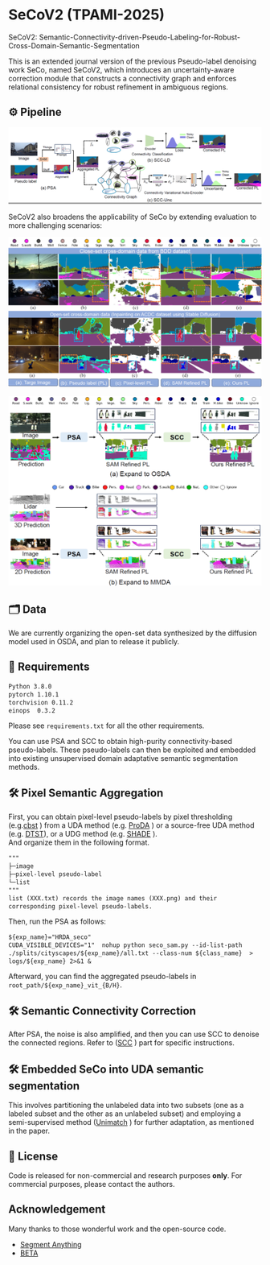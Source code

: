 # SeCoV2 (TPAMI-2025)

SeCoV2: Semantic-Connectivity-driven-Pseudo-Labeling-for-Robust-Cross-Domain-Semantic-Segmentation 

This is an extended journal version of the previous Pseudo-label denoising work SeCo, named SeCoV2, which introduces an uncertainty-aware correction module that constructs a connectivity graph and enforces relational consistency for robust refinement in ambiguous regions. 

## :gear: Pipeline
![](./images/Fig3_Pipeline.png)

SeCoV2 also broadens the applicability of SeCo by extending evaluation to more challenging scenarios:

![](./images/Fig2_Motivation.png)


![](./images/Fig4_extend.png)

## :card_index_dividers: Data

We are currently organizing the open-set data synthesized by the diffusion model used in OSDA, and plan to release it publicly.



## :jigsaw: Requirements

```
Python 3.8.0
pytorch 1.10.1
torchvision 0.11.2
einops  0.3.2
```
Please see `requirements.txt` for all the other requirements.

You can use PSA and SCC to obtain high-purity connectivity-based pseudo-labels. 
These pseudo-labels can then be exploited and embedded into existing unsupervised domain adaptative semantic segmentation methods.

## :hammer_and_wrench: Pixel Semantic Aggregation

First, you can obtain pixel-level pseudo-labels by pixel thresholding (e.g.[cbst](https://github.com/yzou2/cbst) ) from a UDA method (e.g. [ProDA](https://github.com/microsoft/ProDA) ) or a source-free UDA method (e.g. [DTST](https://github.com/DZhaoXd/DT-ST)), or a UDG method (e.g. [SHADE](https://github.com/HeliosZhao/SHADE) ).  
And organize them in the following format.   
```
"""
├─image
├─pixel-level pseudo-label
└─list
"""
list (XXX.txt) records the image names (XXX.png) and their corresponding pixel-level pseudo-labels.
```
Then, run the PSA as follows:
```
${exp_name}="HRDA_seco"
CUDA_VISIBLE_DEVICES="1"  nohup python seco_sam.py --id-list-path  ./splits/cityscapes/${exp_name}/all.txt --class-num ${class_name}  > logs/${exp_name} 2>&1 &
```
Afterward, you can find the aggregated pseudo-labels in `root_path/${exp_name}_vit_{B/H}`.



## :hammer_and_wrench: Semantic Connectivity Correction
After PSA, the noise is also amplified, and then you can use SCC to denoise the connected regions. 
Refer to ([SCC](https://github.com/DZhaoXd/SeCoV2/tree/main/SCC_V2) ) part for specific instructions.

## :hammer_and_wrench: Embedded SeCo into UDA semantic segmentation
This involves partitioning the unlabeled data into two subsets (one as a labeled subset and the other as an unlabeled subset) and employing a semi-supervised method ([Unimatch](https://github.com/LiheYoung/UniMatch) ) for further adaptation, as mentioned in the paper.


## :speech_balloon: License
Code is released for non-commercial and research purposes **only**. For commercial purposes, please contact the authors.

## Acknowledgement
Many thanks to those wonderful work and the open-source code.
- [Segment Anything](https://segment-anything.com/) 
- [BETA](https://github.com/xyupeng/BETA)

